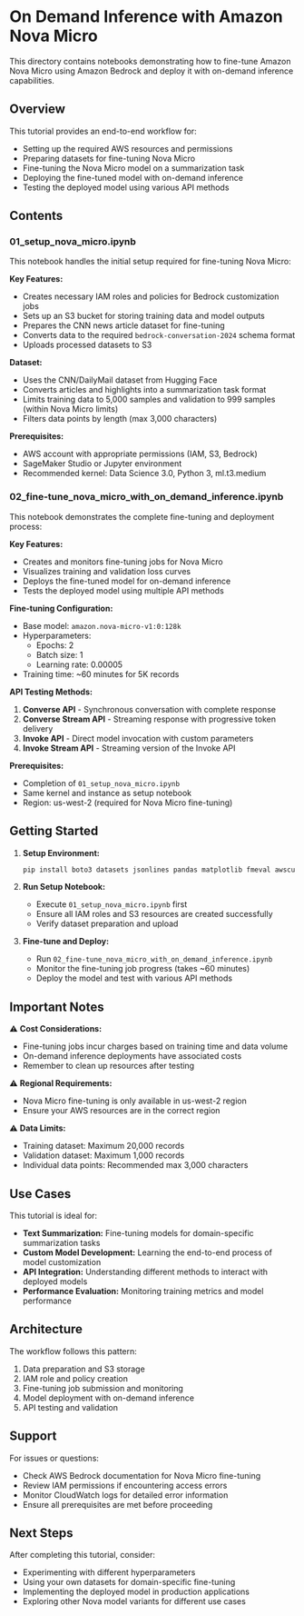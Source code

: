 # On Demand Inference with Amazon Nova Micro

This directory contains notebooks demonstrating how to fine-tune Amazon Nova Micro using Amazon Bedrock and deploy it with on-demand inference capabilities.

## Overview

This tutorial provides an end-to-end workflow for:
- Setting up the required AWS resources and permissions
- Preparing datasets for fine-tuning Nova Micro
- Fine-tuning the Nova Micro model on a summarization task
- Deploying the fine-tuned model with on-demand inference
- Testing the deployed model using various API methods

## Contents

### 01_setup_nova_micro.ipynb
This notebook handles the initial setup required for fine-tuning Nova Micro:

**Key Features:**
- Creates necessary IAM roles and policies for Bedrock customization jobs
- Sets up an S3 bucket for storing training data and model outputs
- Prepares the CNN news article dataset for fine-tuning
- Converts data to the required `bedrock-conversation-2024` schema format
- Uploads processed datasets to S3

**Dataset:**
- Uses the CNN/DailyMail dataset from Hugging Face
- Converts articles and highlights into a summarization task format
- Limits training data to 5,000 samples and validation to 999 samples (within Nova Micro limits)
- Filters data points by length (max 3,000 characters)

**Prerequisites:**
- AWS account with appropriate permissions (IAM, S3, Bedrock)
- SageMaker Studio or Jupyter environment
- Recommended kernel: Data Science 3.0, Python 3, ml.t3.medium

### 02_fine-tune_nova_micro_with_on_demand_inference.ipynb
This notebook demonstrates the complete fine-tuning and deployment process:

**Key Features:**
- Creates and monitors fine-tuning jobs for Nova Micro
- Visualizes training and validation loss curves
- Deploys the fine-tuned model for on-demand inference
- Tests the deployed model using multiple API methods

**Fine-tuning Configuration:**
- Base model: `amazon.nova-micro-v1:0:128k`
- Hyperparameters:
  - Epochs: 2
  - Batch size: 1
  - Learning rate: 0.00005
- Training time: ~60 minutes for 5K records

**API Testing Methods:**
1. **Converse API** - Synchronous conversation with complete response
2. **Converse Stream API** - Streaming response with progressive token delivery
3. **Invoke API** - Direct model invocation with custom parameters
4. **Invoke Stream API** - Streaming version of the Invoke API

**Prerequisites:**
- Completion of `01_setup_nova_micro.ipynb`
- Same kernel and instance as setup notebook
- Region: us-west-2 (required for Nova Micro fine-tuning)

## Getting Started

1. **Setup Environment:**
   ```bash
   pip install boto3 datasets jsonlines pandas matplotlib fmeval awscurl
   ```

2. **Run Setup Notebook:**
   - Execute `01_setup_nova_micro.ipynb` first
   - Ensure all IAM roles and S3 resources are created successfully
   - Verify dataset preparation and upload

3. **Fine-tune and Deploy:**
   - Run `02_fine-tune_nova_micro_with_on_demand_inference.ipynb`
   - Monitor the fine-tuning job progress (takes ~60 minutes)
   - Deploy the model and test with various API methods

## Important Notes

⚠️ **Cost Considerations:**
- Fine-tuning jobs incur charges based on training time and data volume
- On-demand inference deployments have associated costs
- Remember to clean up resources after testing

⚠️ **Regional Requirements:**
- Nova Micro fine-tuning is only available in us-west-2 region
- Ensure your AWS resources are in the correct region

⚠️ **Data Limits:**
- Training dataset: Maximum 20,000 records
- Validation dataset: Maximum 1,000 records
- Individual data points: Recommended max 3,000 characters

## Use Cases

This tutorial is ideal for:
- **Text Summarization:** Fine-tuning models for domain-specific summarization tasks
- **Custom Model Development:** Learning the end-to-end process of model customization
- **API Integration:** Understanding different methods to interact with deployed models
- **Performance Evaluation:** Monitoring training metrics and model performance

## Architecture

The workflow follows this pattern:
1. Data preparation and S3 storage
2. IAM role and policy creation
3. Fine-tuning job submission and monitoring
4. Model deployment with on-demand inference
5. API testing and validation

## Support

For issues or questions:
- Check AWS Bedrock documentation for Nova Micro fine-tuning
- Review IAM permissions if encountering access errors
- Monitor CloudWatch logs for detailed error information
- Ensure all prerequisites are met before proceeding

## Next Steps

After completing this tutorial, consider:
- Experimenting with different hyperparameters
- Using your own datasets for domain-specific fine-tuning
- Implementing the deployed model in production applications
- Exploring other Nova model variants for different use cases
